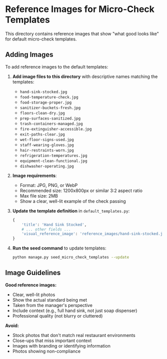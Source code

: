 # Reference Images for Micro-Check Templates

This directory contains reference images that show "what good looks like" for default micro-check templates.

## Adding Images

To add reference images to the default templates:

1. **Add image files to this directory** with descriptive names matching the templates:
   - `hand-sink-stocked.jpg`
   - `food-temperature-check.jpg`
   - `food-storage-proper.jpg`
   - `sanitizer-buckets-fresh.jpg`
   - `floors-clean-dry.jpg`
   - `prep-surfaces-sanitized.jpg`
   - `trash-containers-managed.jpg`
   - `fire-extinguisher-accessible.jpg`
   - `exit-paths-clear.jpg`
   - `wet-floor-signs-used.jpg`
   - `staff-wearing-gloves.jpg`
   - `hair-restraints-worn.jpg`
   - `refrigeration-temperatures.jpg`
   - `equipment-clean-functional.jpg`
   - `dishwasher-operating.jpg`

2. **Image requirements**:
   - Format: JPG, PNG, or WebP
   - Recommended size: 1200x800px or similar 3:2 aspect ratio
   - Max file size: 2MB
   - Show a clear, well-lit example of the check passing

3. **Update the template definition** in `default_templates.py`:
   ```python
   {
       'title': 'Hand Sink Stocked',
       # ... other fields ...
       'visual_reference_image': 'reference_images/hand-sink-stocked.jpg',
   }
   ```

4. **Run the seed command** to update templates:
   ```bash
   python manage.py seed_micro_check_templates --update
   ```

## Image Guidelines

**Good reference images:**
- Clear, well-lit photos
- Show the actual standard being met
- Taken from the manager's perspective
- Include context (e.g., full hand sink, not just soap dispenser)
- Professional quality (not blurry or cluttered)

**Avoid:**
- Stock photos that don't match real restaurant environments
- Close-ups that miss important context
- Images with branding or identifying information
- Photos showing non-compliance
